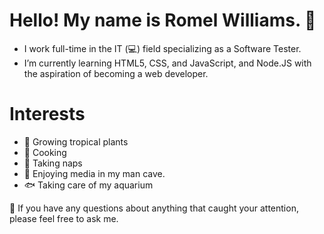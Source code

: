 # Hello! My name is Romel Williams. 👋 

- I work full-time in the IT (💻) field specializing as a Software Tester.
- I’m currently learning HTML5, CSS, and JavaScript, and Node.JS with the aspiration of becoming a web developer.

# Interests

- 🌱 Growing tropical plants 
- 🍳 Cooking
- 🛌 Taking naps
- 🎥 Enjoying media in my man cave. 
- 🐟 Taking care of my aquarium

💬 If you have any questions about anything that caught your attention, please feel free to ask me. 
